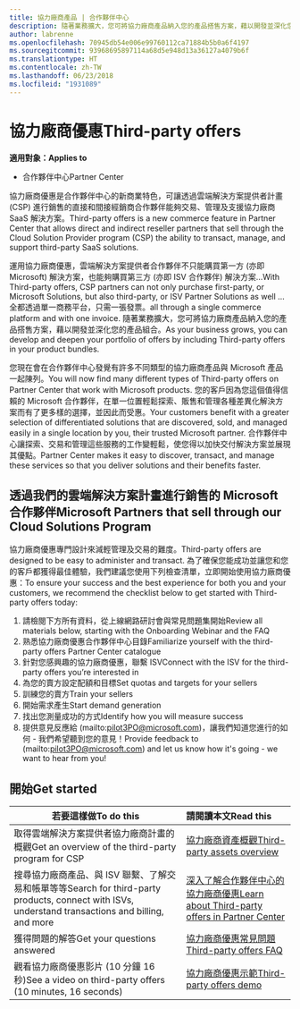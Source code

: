```yaml
---
title: 協力廠商產品 | 合作夥伴中心
description: 隨著業務擴大，您可將協力廠商產品納入您的產品搭售方案，藉以開發並深化您的產品組合。
author: labrenne
ms.openlocfilehash: 70945db54e006e99760112ca71884b5b0a6f4197
ms.sourcegitcommit: 93968695897114a68d5e948d13a36127a4079b6f
ms.translationtype: HT
ms.contentlocale: zh-TW
ms.lasthandoff: 06/23/2018
ms.locfileid: "1931089"
---
```

# <a name="third-party-offers"></a><span data-ttu-id="e4dcc-103">協力廠商優惠</span><span class="sxs-lookup"><span data-stu-id="e4dcc-103">Third-party offers</span></span> 

**<span data-ttu-id="e4dcc-104">適用對象：</span><span class="sxs-lookup"><span data-stu-id="e4dcc-104">Applies to</span></span>**

- <span data-ttu-id="e4dcc-105">合作夥伴中心</span><span class="sxs-lookup"><span data-stu-id="e4dcc-105">Partner Center</span></span>

<span data-ttu-id="e4dcc-106">協力廠商優惠是合作夥伴中心的新商業特色，可讓透過雲端解決方案提供者計畫 (CSP) 進行銷售的直接和間接經銷商合作夥伴能夠交易、管理及支援協力廠商 SaaS 解決方案。</span><span class="sxs-lookup"><span data-stu-id="e4dcc-106">Third-party offers is a new commerce feature in Partner Center that allows direct and indirect reseller partners that sell through the Cloud Solution Provider program (CSP) the ability to transact, manage, and support third-party SaaS solutions.</span></span>  

<span data-ttu-id="e4dcc-107">運用協力廠商優惠，雲端解決方案提供者合作夥伴不只能購買第一方 (亦即 Microsoft) 解決方案，也能夠購買第三方 (亦即 ISV 合作夥伴) 解決方案...</span><span class="sxs-lookup"><span data-stu-id="e4dcc-107">With Third-party offers, CSP partners can not only purchase first-party, or Microsoft Solutions, but also third-party, or ISV Partner Solutions as well …</span></span> <span data-ttu-id="e4dcc-108">全都透過單一商務平台，只需一張發票。</span><span class="sxs-lookup"><span data-stu-id="e4dcc-108">all through a single commerce platform and with one invoice.</span></span>  <span data-ttu-id="e4dcc-109">隨著業務擴大，您可將協力廠商產品納入您的產品搭售方案，藉以開發並深化您的產品組合。</span><span class="sxs-lookup"><span data-stu-id="e4dcc-109">As your business grows, you can develop and deepen your portfolio of offers by including Third-party offers in your product bundles.</span></span> 

<span data-ttu-id="e4dcc-110">您現在會在合作夥伴中心發覺有許多不同類型的協力廠商產品與 Microsoft 產品一起陳列。</span><span class="sxs-lookup"><span data-stu-id="e4dcc-110">You will now find many different types of Third-party offers on Partner Center that work with Microsoft products.</span></span> <span data-ttu-id="e4dcc-111">您的客戶因為您這個值得信賴的 Microsoft 合作夥伴，在單一位置輕鬆探索、販售和管理各種差異化解決方案而有了更多樣的選擇，並因此而受惠。</span><span class="sxs-lookup"><span data-stu-id="e4dcc-111">Your customers benefit with a greater selection of differentiated solutions that are discovered, sold, and managed easily in a single location by you, their trusted Microsoft partner.</span></span> <span data-ttu-id="e4dcc-112">合作夥伴中心讓探索、交易和管理這些服務的工作變輕鬆，使您得以加快交付解決方案並展現其優點。</span><span class="sxs-lookup"><span data-stu-id="e4dcc-112">Partner Center makes it easy to discover, transact, and manage these services so that you deliver solutions and their benefits faster.</span></span>

## <a name="microsoft-partners-that-sell-through-our-cloud-solutions-program"></a><span data-ttu-id="e4dcc-113">透過我們的雲端解決方案計畫進行銷售的 Microsoft 合作夥伴</span><span class="sxs-lookup"><span data-stu-id="e4dcc-113">Microsoft Partners that sell through our Cloud Solutions Program</span></span>

<span data-ttu-id="e4dcc-114">協力廠商優惠專門設計來減輕管理及交易的難度。</span><span class="sxs-lookup"><span data-stu-id="e4dcc-114">Third-party offers are designed to be easy to administer and transact.</span></span>  <span data-ttu-id="e4dcc-115">為了確保您能成功並讓您和您的客戶都獲得最佳體驗，我們建議您使用下列檢查清單，立即開始使用協力廠商優惠：</span><span class="sxs-lookup"><span data-stu-id="e4dcc-115">To ensure your success and the best experience for both you and your customers, we recommend the checklist below to get started with Third-party offers today:</span></span>

1. <span data-ttu-id="e4dcc-116">請檢閱下方所有資料，從上線網路研討會與常見問題集開始</span><span class="sxs-lookup"><span data-stu-id="e4dcc-116">Review all materials below, starting with the Onboarding Webinar and the FAQ</span></span>
2. <span data-ttu-id="e4dcc-117">熟悉協力廠商優惠合作夥伴中心目錄</span><span class="sxs-lookup"><span data-stu-id="e4dcc-117">Familiarize yourself with the third-party offers Partner Center catalogue</span></span>
3. <span data-ttu-id="e4dcc-118">針對您感興趣的協力廠商優惠，聯繫 ISV</span><span class="sxs-lookup"><span data-stu-id="e4dcc-118">Connect with the ISV for the third-party offers you’re interested in</span></span>
4. <span data-ttu-id="e4dcc-119">為您的賣方設定配額和目標</span><span class="sxs-lookup"><span data-stu-id="e4dcc-119">Set quotas and targets for your sellers</span></span>
5. <span data-ttu-id="e4dcc-120">訓練您的賣方</span><span class="sxs-lookup"><span data-stu-id="e4dcc-120">Train your sellers</span></span>
6. <span data-ttu-id="e4dcc-121">開始需求產生</span><span class="sxs-lookup"><span data-stu-id="e4dcc-121">Start demand generation</span></span>
7. <span data-ttu-id="e4dcc-122">找出您測量成功的方式</span><span class="sxs-lookup"><span data-stu-id="e4dcc-122">Identify how you will measure success</span></span>
8. <span data-ttu-id="e4dcc-123">提供意見反應給 (mailto:pilot3PO@microsoft.com)，讓我們知道您進行的如何 - 我們希望聽到您的意見！</span><span class="sxs-lookup"><span data-stu-id="e4dcc-123">Provide feedback to (mailto:pilot3PO@microsoft.com) and let us know how it's going - we want to hear from you!</span></span>

## <a name="get-started"></a><span data-ttu-id="e4dcc-124">開始</span><span class="sxs-lookup"><span data-stu-id="e4dcc-124">Get started</span></span> 

|**<span data-ttu-id="e4dcc-125">若要這樣做</span><span class="sxs-lookup"><span data-stu-id="e4dcc-125">To do this</span></span>**   |**<span data-ttu-id="e4dcc-126">請閱讀本文</span><span class="sxs-lookup"><span data-stu-id="e4dcc-126">Read this</span></span>**   |
|------------------|:--------------------|
|<span data-ttu-id="e4dcc-127">取得雲端解決方案提供者協力廠商計畫的概觀</span><span class="sxs-lookup"><span data-stu-id="e4dcc-127">Get an overview of the third-party program for CSP</span></span>  |[<span data-ttu-id="e4dcc-128">協力廠商資產概觀</span><span class="sxs-lookup"><span data-stu-id="e4dcc-128">Third-party assets overview</span></span>]( http://assetsprod.microsoft.com/mpn/third-party-offers-overview.pptx)|
|<span data-ttu-id="e4dcc-129">搜尋協力廠商產品、與 ISV 聯繫、了解交易和帳單等等</span><span class="sxs-lookup"><span data-stu-id="e4dcc-129">Search for third-party products, connect with ISVs, understand transactions and billing, and more</span></span>| [<span data-ttu-id="e4dcc-130">深入了解合作夥伴中心的協力廠商優惠</span><span class="sxs-lookup"><span data-stu-id="e4dcc-130">Learn about Third-party offers in Partner Center</span></span>](third-party-help.md) |
|<span data-ttu-id="e4dcc-131">獲得問題的解答</span><span class="sxs-lookup"><span data-stu-id="e4dcc-131">Get your questions answered</span></span>| [<span data-ttu-id="e4dcc-132">協力廠商優惠常見問題</span><span class="sxs-lookup"><span data-stu-id="e4dcc-132">Third-party offers FAQ</span></span>](http://assetsprod.microsoft.com/mpn/third-party-offers-faq.docx) |
|<span data-ttu-id="e4dcc-133">觀看協力廠商優惠影片 (10 分鐘 16 秒)</span><span class="sxs-lookup"><span data-stu-id="e4dcc-133">See a video on third-party offers (10 minutes, 16 seconds)</span></span>   |[<span data-ttu-id="e4dcc-134">協力廠商優惠示範</span><span class="sxs-lookup"><span data-stu-id="e4dcc-134">Third-party offers demo</span></span>](http://assetsprod.microsoft.com/mpn/third-party-offers-demo.wma)|


